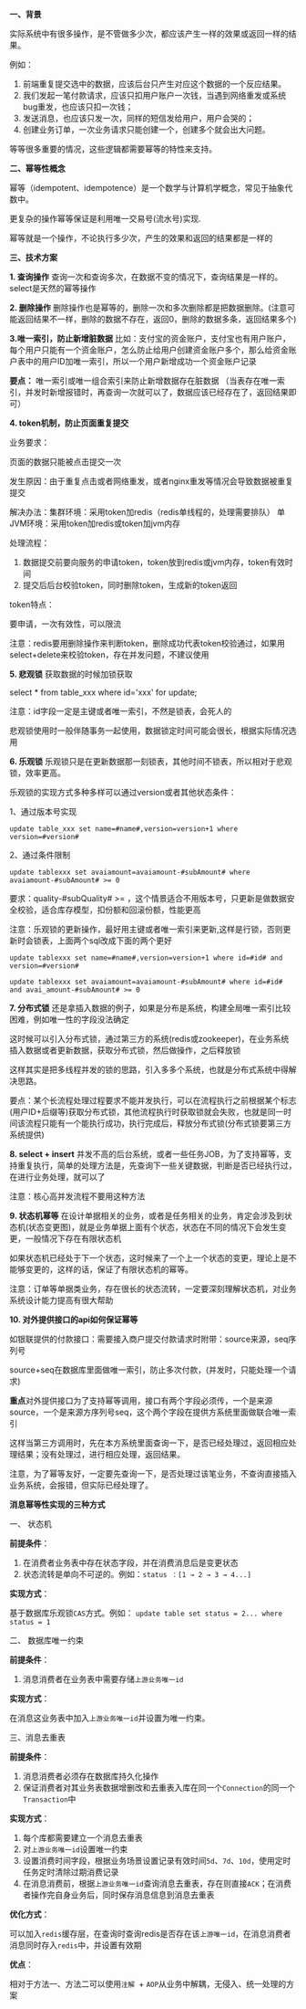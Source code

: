 **一、背景**

实际系统中有很多操作，是不管做多少次，都应该产生一样的效果或返回一样的结果。

例如：

1. 前端重复提交选中的数据，应该后台只产生对应这个数据的一个反应结果。
2. 我们发起一笔付款请求，应该只扣用户账户一次钱，当遇到网络重发或系统bug重发，也应该只扣一次钱；
3. 发送消息，也应该只发一次，同样的短信发给用户，用户会哭的；
4. 创建业务订单，一次业务请求只能创建一个，创建多个就会出大问题。

等等很多重要的情况，这些逻辑都需要幂等的特性来支持。

**二、幂等性概念**

幂等（idempotent、idempotence）是一个数学与计算机学概念，常见于抽象代数中。

更复杂的操作幂等保证是利用唯一交易号(流水号)实现.

幂等就是一个操作，不论执行多少次，产生的效果和返回的结果都是一样的

**三、技术方案**

**1. 查询操作** 查询一次和查询多次，在数据不变的情况下，查询结果是一样的。select是天然的幂等操作

**2. 删除操作** 删除操作也是幂等的，删除一次和多次删除都是把数据删除。(注意可能返回结果不一样，删除的数据不存在，返回0，删除的数据多条，返回结果多个)

**3.唯一索引，防止新增脏数据** 比如：支付宝的资金账户，支付宝也有用户账户，每个用户只能有一个资金账户，怎么防止给用户创建资金账户多个，那么给资金账户表中的用户ID加唯一索引，所以一个用户新增成功一个资金账户记录

**要点：** 唯一索引或唯一组合索引来防止新增数据存在脏数据 （当表存在唯一索引，并发时新增报错时，再查询一次就可以了，数据应该已经存在了，返回结果即可）

**4. token机制，防止页面重复提交**

业务要求：

页面的数据只能被点击提交一次

发生原因：由于重复点击或者网络重发，或者nginx重发等情况会导致数据被重复提交

解决办法：集群环境：采用token加redis（redis单线程的，处理需要排队） 单JVM环境：采用token加redis或token加jvm内存

处理流程：

1. 数据提交前要向服务的申请token，token放到redis或jvm内存，token有效时间
2. 提交后后台校验token，同时删除token，生成新的token返回

token特点：

要申请，一次有效性，可以限流

注意：redis要用删除操作来判断token，删除成功代表token校验通过，如果用select+delete来校验token，存在并发问题，不建议使用

**5. 悲观锁** 获取数据的时候加锁获取

select * from table_xxx where id='xxx' for update;

注意：id字段一定是主键或者唯一索引，不然是锁表，会死人的

悲观锁使用时一般伴随事务一起使用，数据锁定时间可能会很长，根据实际情况选用

**6. 乐观锁** 乐观锁只是在更新数据那一刻锁表，其他时间不锁表，所以相对于悲观锁，效率更高。

乐观锁的实现方式多种多样可以通过version或者其他状态条件：

1、通过版本号实现

```
update table_xxx set name=#name#,version=version+1 where version=#version#
```

2、通过条件限制

```
update tablexxx set avaiamount=avaiamount-#subAmount# where avaiamount-#subAmount# >= 0
```

要求：quality-#subQuality# >= ，这个情景适合不用版本号，只更新是做数据安全校验，适合库存模型，扣份额和回滚份额，性能更高

注意：乐观锁的更新操作，最好用主键或者唯一索引来更新,这样是行锁，否则更新时会锁表，上面两个sql改成下面的两个更好

```
update tablexxx set name=#name#,version=version+1 where id=#id# and version=#version#

update tablexxx set avaiamount=avaiamount-#subAmount# where id=#id# and avai_amount-#subAmount# >= 0
```

**7. 分布式锁** 还是拿插入数据的例子，如果是分布是系统，构建全局唯一索引比较困难，例如唯一性的字段没法确定

这时候可以引入分布式锁，通过第三方的系统(redis或zookeeper)，在业务系统插入数据或者更新数据，获取分布式锁，然后做操作，之后释放锁

这样其实是把多线程并发的锁的思路，引入多多个系统，也就是分布式系统中得解决思路。

要点：某个长流程处理过程要求不能并发执行，可以在流程执行之前根据某个标志(用户ID+后缀等)获取分布式锁，其他流程执行时获取锁就会失败，也就是同一时间该流程只能有一个能执行成功，执行完成后，释放分布式锁(分布式锁要第三方系统提供)

**8. select + insert** 并发不高的后台系统，或者一些任务JOB，为了支持幂等，支持重复执行，简单的处理方法是，先查询下一些关键数据，判断是否已经执行过，在进行业务处理，就可以了

注意：核心高并发流程不要用这种方法

**9. 状态机幂等** 在设计单据相关的业务，或者是任务相关的业务，肯定会涉及到状态机(状态变更图)，就是业务单据上面有个状态，状态在不同的情况下会发生变更，一般情况下存在有限状态机

如果状态机已经处于下一个状态，这时候来了一个上一个状态的变更，理论上是不能够变更的，这样的话，保证了有限状态机的幂等。

注意：订单等单据类业务，存在很长的状态流转，一定要深刻理解状态机，对业务系统设计能力提高有很大帮助

**10. 对外提供接口的api如何保证幂等**

如银联提供的付款接口：需要接入商户提交付款请求时附带：source来源，seq序列号

source+seq在数据库里面做唯一索引，防止多次付款，(并发时，只能处理一个请求)

**重点**对外提供接口为了支持幂等调用，接口有两个字段必须传，一个是来源source，一个是来源方序列号seq，这个两个字段在提供方系统里面做联合唯一索引

这样当第三方调用时，先在本方系统里面查询一下，是否已经处理过，返回相应处理结果；没有处理过，进行相应处理，返回结果。

注意，为了幂等友好，一定要先查询一下，是否处理过该笔业务，不查询直接插入业务系统，会报错，但实际已经处理了。



**消息幂等性实现的三种方式**

一、 状态机

**前提条件**：

1. 在消费者业务表中存在状态字段，并在消费消息后是变更状态
2. 状态流转是单向不可逆的。例如：`status ：[1 → 2 → 3 → 4...]`

**实现方式**：

 基于数据库乐观锁`CAS`方式。例如： `update table set status = 2... where status = 1`

二、 数据库唯一约束

**前提条件**：

1. 消息消费者在业务表中需要存储`上游业务唯一id`

**实现方式**：

 在消息这业务表中加入`上游业务唯一id`并设置为唯一约束。

三、消息去重表

**前提条件**：

1. 消息消费者必须存在数据库持久化操作
2. 保证消费者对其业务表数据增删改和去重表入库在同一个`Connection`的同一个`Transaction`中

**实现方式**：

1. 每个库都需要建立一个消息去重表
2. 对`上游业务唯一id`设置唯一约束
3. 设置消费时间字段，根据业务场景设置记录有效时间`5d`、`7d`、`10d`，使用定时任务定时清除过期消费记录
4. 在消息消费前，根据`上游业务唯一id`查询消息去重表，存在则直接`ACK`；在消费者操作完自身业务后，同时保存消息信息到消息去重表

**优化方式**：

 可以加入`redis`缓存层，在查询时查询redis是否存在该`上游唯一id`，在消息消费者消息同时存入`redis`中，并设置有效期

**优点**：

 相对于方法一、方法二可以使用`注解 `+ `AOP`从业务中解耦，无侵入、统一处理的方案